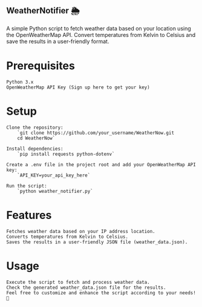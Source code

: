 ## WeatherNotifier 🌦️
A simple Python script to fetch weather data based on your location using the OpenWeatherMap API. Convert temperatures from Kelvin to Celsius and save the results in a user-friendly format.

# Prerequisites
    Python 3.x
    OpenWeatherMap API Key (Sign up here to get your key)

# Setup
    Clone the repository:
        `git clone https://github.com/your_username/WeatherNow.git
        cd WeatherNow`
    
    Install dependencies:
        `pip install requests python-dotenv`
    
    Create a .env file in the project root and add your OpenWeatherMap API key:
        `API_KEY=your_api_key_here`
    
    Run the script:
        `python weather_notifier.py`

# Features
    Fetches weather data based on your IP address location.
    Converts temperatures from Kelvin to Celsius.
    Saves the results in a user-friendly JSON file (weather_data.json).

# Usage
    Execute the script to fetch and process weather data.
    Check the generated weather_data.json file for the results.
    Feel free to customize and enhance the script according to your needs! 🚀